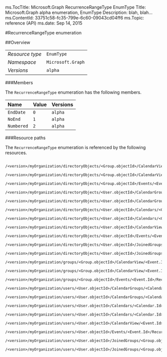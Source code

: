 ms.TocTitle: Microsoft.Graph RecurrenceRangeType EnumType
Title: Microsoft.Graph alpha  enumeration, EnumType
Description: blah, blah...
ms.ContentId: 33751c58-fc35-799e-6c60-09043cd04ff6
ms.Topic: reference (API)
ms.date: Sep 14, 2015

#RecurrenceRangeType enumeration

 



<a name="msg-enum-type-RecurrenceRangeType"> </a>
##Overview

|  |  | 
| :-- | :-- | 
| _Resource type_ | `EnumType` | 
| _Namespace_ | `Microsoft.Graph` | 
| _Versions_ | `alpha` | 


###Members

The `RecurrenceRangeType` enumeration has the following members. 

| Name | Value | Versions | 
| :-- | :-- | :-- | 
| `EndDate` | `0` | `alpha` | 
| `NoEnd` | `1` | `alpha` | 
| `Numbered` | `2` | `alpha` | 


###Resource paths

The `RecurrenceRangeType` enumeration is referenced by the following resources. 

```no-highlight
	/<version>/myOrganization/directoryObjects/<Group.objectId>/CalendarView/<Event.Id>/Instances/<Event.Id>/Recurrence/Range/Type
	/<version>/myOrganization/directoryObjects/<Group.objectId>/CalendarView/<Event.Id>/Recurrence/Range/Type
	/<version>/myOrganization/directoryObjects/<Group.objectId>/Events/<Event.Id>/Recurrence/Range/Type
	/<version>/myOrganization/directoryObjects/<User.objectId>/CalendarGroups/<CalendarGroup.Id>/Calendars/<Calendar.Id>/CalendarView/<Event.Id>/Recurrence/Range/Type
	/<version>/myOrganization/directoryObjects/<User.objectId>/CalendarGroups/<CalendarGroup.Id>/Calendars/<Calendar.Id>/Events/<Event.Id>/Recurrence/Range/Type
	/<version>/myOrganization/directoryObjects/<User.objectId>/Calendars/<Calendar.Id>/CalendarView/<Event.Id>/Recurrence/Range/Type
	/<version>/myOrganization/directoryObjects/<User.objectId>/Calendars/<Calendar.Id>/Events/<Event.Id>/Recurrence/Range/Type
	/<version>/myOrganization/directoryObjects/<User.objectId>/CalendarView/<Event.Id>/Recurrence/Range/Type
	/<version>/myOrganization/directoryObjects/<User.objectId>/Events/<Event.Id>/Recurrence/Range/Type
	/<version>/myOrganization/directoryObjects/<User.objectId>/JoinedGroups/<Group.objectId>/CalendarView/<Event.Id>/Recurrence/Range/Type
	/<version>/myOrganization/directoryObjects/<User.objectId>/JoinedGroups/<Group.objectId>/Events/<Event.Id>/Recurrence/Range/Type
	/<version>/myOrganization/groups/<Group.objectId>/CalendarView/<Event.Id>/Instances/<Event.Id>/Recurrence/Range/Type
	/<version>/myOrganization/groups/<Group.objectId>/CalendarView/<Event.Id>/Recurrence/Range/Type
	/<version>/myOrganization/groups/<Group.objectId>/Events/<Event.Id>/Recurrence/Range/Type
	/<version>/myOrganization/users/<User.objectId>/CalendarGroups/<CalendarGroup.Id>/Calendars/<Calendar.Id>/CalendarView/<Event.Id>/Recurrence/Range/Type
	/<version>/myOrganization/users/<User.objectId>/CalendarGroups/<CalendarGroup.Id>/Calendars/<Calendar.Id>/Events/<Event.Id>/Recurrence/Range/Type
	/<version>/myOrganization/users/<User.objectId>/Calendars/<Calendar.Id>/CalendarView/<Event.Id>/Recurrence/Range/Type
	/<version>/myOrganization/users/<User.objectId>/Calendars/<Calendar.Id>/Events/<Event.Id>/Recurrence/Range/Type
	/<version>/myOrganization/users/<User.objectId>/CalendarView/<Event.Id>/Recurrence/Range/Type
	/<version>/myOrganization/users/<User.objectId>/Events/<Event.Id>/Recurrence/Range/Type
	/<version>/myOrganization/users/<User.objectId>/JoinedGroups/<Group.objectId>/CalendarView/<Event.Id>/Recurrence/Range/Type
	/<version>/myOrganization/users/<User.objectId>/JoinedGroups/<Group.objectId>/Events/<Event.Id>/Recurrence/Range/Type```





